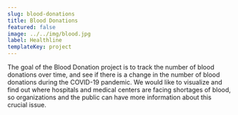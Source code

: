 ```yaml
---
slug: blood-donations
title: Blood Donations
featured: false
image: ../../img/blood.jpg
label: Healthline
templateKey: project
---
```

The goal of the Blood Donation project is to track the number of blood donations over time, and see if there is a change in the number of blood donations during the COVID-19 pandemic. We would like to visualize and find out where hospitals and medical centers are facing shortages of blood, so organizations and the public can have more information about this crucial issue. 